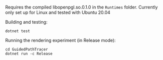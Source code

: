 Requires the compiled libopenpgl.so.0.1.0 in the `Runtimes` folder.
Currently only set up for Linux and tested with Ubuntu 20.04

Building and testing:

```
dotnet test
```

Running the rendering experiment (in Release mode):

```
cd GuidedPathTracer
dotnet run -c Release
```